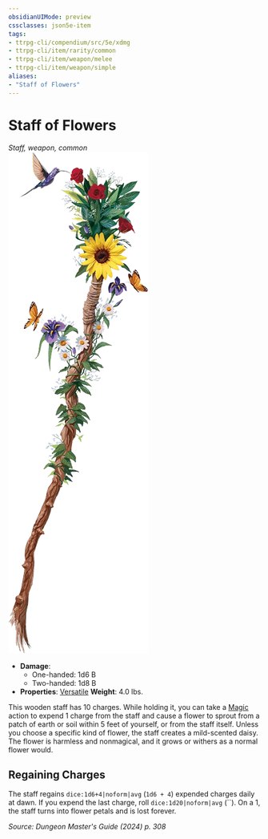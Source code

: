 ```yaml
---
obsidianUIMode: preview
cssclasses: json5e-item
tags:
- ttrpg-cli/compendium/src/5e/xdmg
- ttrpg-cli/item/rarity/common
- ttrpg-cli/item/weapon/melee
- ttrpg-cli/item/weapon/simple
aliases: 
- "Staff of Flowers"
---
```

# Staff of Flowers
*Staff, weapon, common*  
![](3-Compendium/items/img/staff-of-flowers.webp#right)

- **Damage**:
  - One-handed: 1d6 B
  - Two-handed: 1d8 B
- **Properties**: [Versatile](3-Compendium/rules/item-properties.md#Versatile)
**Weight**: 4.0 lbs.

This wooden staff has 10 charges. While holding it, you can take a [Magic](3-Compendium/rules/actions.md#Magic) action to expend 1 charge from the staff and cause a flower to sprout from a patch of earth or soil within 5 feet of yourself, or from the staff itself. Unless you choose a specific kind of flower, the staff creates a mild-scented daisy. The flower is harmless and nonmagical, and it grows or withers as a normal flower would.

## Regaining Charges

The staff regains `dice:1d6+4|noform|avg` (`1d6 + 4`) expended charges daily at dawn. If you expend the last charge, roll `dice:1d20|noform|avg` (``). On a 1, the staff turns into flower petals and is lost forever.

*Source: Dungeon Master's Guide (2024) p. 308*